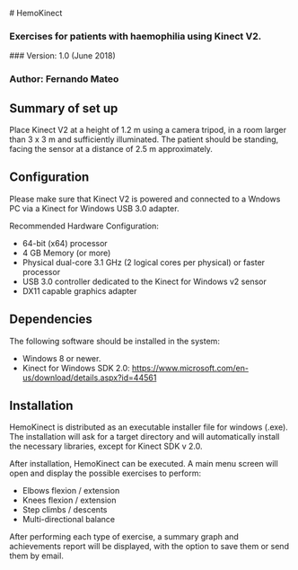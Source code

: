 # HemoKinect

### Exercises for patients with haemophilia using Kinect V2.

### Version: 1.0 (June 2018)

### Author: Fernando Mateo



## Summary of set up

Place Kinect V2 at a height of 1.2 m using a camera tripod, in a room larger than 3 x 3 m and sufficiently illuminated.
The  patient should be standing, facing the sensor at a distance of 2.5 m approximately.

## Configuration

Please make sure that Kinect V2 is powered and connected to a Wndows PC via a Kinect for Windows USB 3.0 adapter.

Recommended Hardware Configuration:

*	64-bit (x64) processor
*	4 GB Memory (or more)
*	Physical dual-core 3.1 GHz (2 logical cores per physical) or faster processor
*	USB 3.0 controller dedicated to the Kinect for Windows v2 sensor
*	DX11 capable graphics adapter

## Dependencies

The following software should be installed in the system:
*	Windows 8 or newer.
*	Kinect for Windows SDK 2.0: https://www.microsoft.com/en-us/download/details.aspx?id=44561

## Installation

HemoKinect is distributed as an executable installer file for windows (.exe). 
The installation will ask for a target directory and will automatically install the necessary libraries, except for Kinect SDK v 2.0. 

After installation, HemoKinect can be executed. A main menu screen will open and display the possible exercises to perform:

*	Elbows flexion / extension
*	Knees flexion / extension
*	Step climbs / descents
*	Multi-directional balance

After performing each type of exercise, a summary graph and achievements report will be displayed,
with the option to save them or send them by email.


